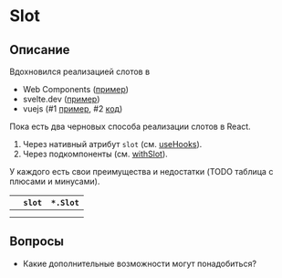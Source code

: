 # Slot

## Описание

Вдохновился реализацией слотов в

- Web Components ([пример](https://developer.mozilla.org/en-US/docs/Web/Web_Components/Using_templates_and_slots))
- svelte.dev ([пример](https://svelte.dev/examples#slots))
- vuejs (#1 [пример](https://ru.vuejs.org/v2/guide/components-slots.html), #2 [код](https://github.com/vuejs/vue/blob/4d4d22a3f6017c46d08b67afe46af43027b06629/src/core/instance/render-helpers/resolve-slots.js))

Пока есть два черновых способа реализации слотов в React.

1. Через нативный атрибут `slot` (см. [useHooks](useSlot.tsx)).
2. Через подкомпоненты (см. [withSlot](withSlot.tsx)).

У каждого есть свои преимущества и недостатки (TODO таблица с плюсами и минусами).

|     | `slot` | `*.Slot` |
| --- | ------ | -------- |
|     |        |          |
|     |        |          |

## Вопросы
- Какие дополнительные возможности могут понадобиться?
